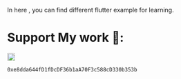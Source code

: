 In here , you can find different flutter example for learning.
   
    
    


# Support My work 🦄:

<img src= "https://github.com/kelvin147789/Flutter_UI_Reality/blob/master/images/ethereum.png" width="18">
 
 
    0xe8dda644fD1fDcDF36b1aA70F3c588cD330b353b
    












